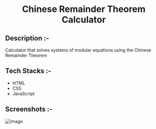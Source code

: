 # <p align="center">Chinese Remainder Theorem Calculator</p>

## Description :-

Calculator that solves systems of modular equations using the Chinese Remainder Theorem

## Tech Stacks :-

- HTML
- CSS
- JavaScript

## Screenshots :-

![image](https://github.com/user-attachments/assets/d65c8135-7a28-4075-a730-78aaa1f12422)
